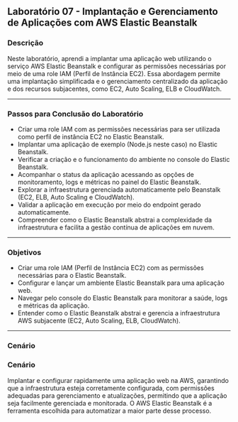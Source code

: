 ## Laboratório 07 - Implantação e Gerenciamento de Aplicações com AWS Elastic Beanstalk

### Descrição

Neste laboratório, aprendi a  implantar uma aplicação web utilizando o serviço AWS Elastic Beanstalk e configurar as permissões necessárias por meio de uma role IAM (Perfil de Instância EC2). Essa abordagem permite uma implantação simplificada e o gerenciamento centralizado da aplicação e dos recursos subjacentes, como EC2, Auto Scaling, ELB e CloudWatch.

---

### Passos para Conclusão do Laboratório

- Criar uma role IAM com as permissões necessárias para ser utilizada como perfil de instância EC2 no Elastic Beanstalk.
- Implantar uma aplicação de exemplo (Node.js neste caso) no Elastic Beanstalk.
- Verificar a criação e o funcionamento do ambiente no console do Elastic Beanstalk.
- Acompanhar o status da aplicação acessando as opções de monitoramento, logs e métricas no painel do Elastic Beanstalk.
- Explorar a infraestrutura gerenciada automaticamente pelo Beanstalk (EC2, ELB, Auto Scaling e CloudWatch).
- Validar a aplicação em execução por meio do endpoint gerado automaticamente.
- Compreender como o Elastic Beanstalk abstrai a complexidade da infraestrutura e facilita a gestão contínua de aplicações em nuvem.

---

### Objetivos

- Criar uma role IAM (Perfil de Instância EC2) com as permissões necessárias para o Elastic Beanstalk.
- Configurar e lançar um ambiente Elastic Beanstalk para uma aplicação web.
- Navegar pelo console do Elastic Beanstalk para monitorar a saúde, logs e métricas da aplicação.
- Entender como o Elastic Beanstalk abstrai e gerencia a infraestrutura AWS subjacente (EC2, Auto Scaling, ELB, CloudWatch).

---

### Cenário

### Cenário

Implantar e configurar rapidamente uma aplicação web na AWS, garantindo que a infraestrutura esteja corretamente configurada, com permissões adequadas para gerenciamento e atualizações, permitindo que a aplicação seja facilmente gerenciada e monitorada. O AWS Elastic Beanstalk é a ferramenta escolhida para automatizar a maior parte desse processo.
